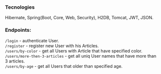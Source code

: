 ### Tecnologies
Hibernate, Spring(Boot, Core, Web, Security), H2DB, Tomcat, JWT, JSON.

### Endpoints:
 `/login` - authenticate User.<br />
 `/register` - register new User with his Articles.<br />
 `/users/by-color` - get all Users with Article that have specified color.<br />
 `/users/more-then-3-articles` - get all uniq User names that have more than 3 articles.<br />
 `/users/by-age` - get all Users that older than specified age.
